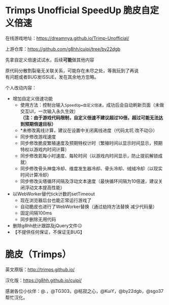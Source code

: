 # Trimps Unofficial SpeedUp 脆皮自定义倍速

在线游戏地址：https://dreamnya.github.io/Trimp-Unofficial/

上游仓库：https://github.com/g8hh/cuipi/tree/by22dgb

先拿自定义倍速试试水，后续**可能**做其他内容  

原代码分散割裂毫无关联关系，可能存在未尽之处，等我玩到了再说  
有问题或者BUG发ISSUE，发在其余地方忽略。  

个人改动内容：
- 增加自定义倍速功能
   - 使用方法：控制台输入`SpeedUp=自定义倍速`，成功后会自动刷新页面（未做交互UI，一次输入永久生效）  
     **（注：由于游戏代码限制，自定义倍速不建议超过10倍，超过可能无法达到预期倍速目标）**
   - *未修改离线计算，建议在设置中关闭离线进度（代码太坑 改不动😥）
   - 同步修改游戏速度
   - 同步修改脆皮繁殖速度及预期特权计时（繁殖时间以显示时间显示，预期特权以游戏内时间计算）
	- 同步修改氦每小时速度、每轮时间（以游戏内时间显示，防止提前解锁成就）
	- 同步修改骨头神龛冷却、维度发生器冷却、骨头冷却、绒绒冷却（以现实时间计算冷却）
   - 同步修改尖塔循环间隔及浮动文本速度（最快循环间隔为10倍速，建议关闭浮动文本提高性能）
- 以WebWorker替代tick计数的setTimeout
   - 现在浏览器后台也能正常运行游戏了
   - 自动脆皮也进行了WebWorker替换（通过劫持方法替换 减少代码量）
   - 固定间隔100ms
   - 同步删除无用代码
- 删除g8hh统计跟踪及jQuery文件😐
- 【不提供任何保证，不保证无BUG】

# 脆皮（Trimps）

英文原版：http://trimps.github.io/

汉化版：https://g8hh.github.io/cuipi/

感谢各位小伙伴：@*.*，@TG303，@枯寂之心，@KuiY，@by22dgb，@sgo37 帮忙汉化。